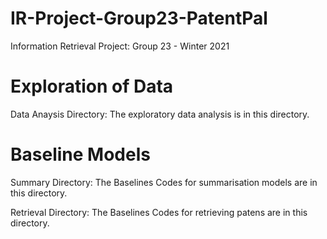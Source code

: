 # IR-Project-Group23-PatentPal
Information Retrieval Project: Group 23 - Winter 2021
# Exploration of Data
Data Anaysis Directory: The exploratory data analysis is in this directory.
# Baseline Models
Summary Directory: The Baselines Codes for summarisation models are in this directory.

Retrieval Directory: The Baselines Codes for retrieving patens are in this directory.

